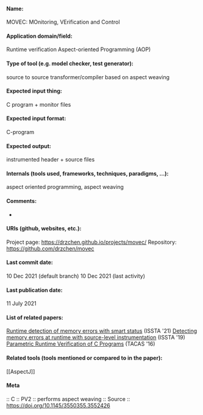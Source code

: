 #### Name:
MOVEC: MOnitoring, VErification and Control

#### Application domain/field:
Runtime verification
Aspect-oriented Programming (AOP)

#### Type of tool (e.g. model checker, test generator):
source to source transformer/compiler based on aspect weaving

#### Expected input thing:
C program + monitor files

#### Expected input format:
C-program

#### Expected output:
instrumented header + source files

#### Internals (tools used, frameworks, techniques, paradigms, ...):
aspect oriented programming, aspect weaving

#### Comments:
-

#### URIs (github, websites, etc.):
Project page: https://drzchen.github.io/projects/movec/
Repository: https://github.com/drzchen/movec

#### Last commit date:
10 Dec 2021 (default branch)
10 Dec 2021 (last activity)

#### Last publication date:
11 July 2021

#### List of related papers:
[Runtime detection of memory errors with smart status](https://doi.org/10.1145/3460319.3464807) (ISSTA '21)
[Detecting memory errors at runtime with source-level instrumentation](https://doi.org/10.1145/3293882.3330581) (ISSTA '19)
[Parametric Runtime Verification of C Programs](https://doi.org/10.1007/978-3-662-49674-9_17) (TACAS '16)

#### Related tools (tools mentioned or compared to in the paper):
[[AspectJ]]

#### Meta
:: C
:: PV2 :: performs aspect weaving
:: Source :: https://doi.org/10.1145/3550355.3552426
